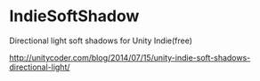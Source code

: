 IndieSoftShadow
===============

Directional light soft shadows for Unity Indie(free)

http://unitycoder.com/blog/2014/07/15/unity-indie-soft-shadows-directional-light/
